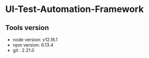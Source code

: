 # UI-Test-Automation-Framework

## Tools version

 - node version: v12.16.1
 - npm version: 6.13.4
 - git : 2.21.0